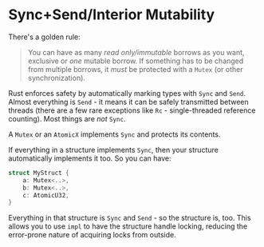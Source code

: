 # Sync+Send/Interior Mutability

There's a golden rule:

> You can have as many *read only/immutable* borrows as you want, exclusive or *one* mutable borrow. If something has to be changed from multiple borrows, it *must* be protected with a `Mutex` (or other synchronization).

Rust enforces safety by automatically marking types with `Sync` and `Send`. Almost everything is `Send` - it means it can be safely transmitted between threads (there are a few rare exceptions like `Rc` - single-threaded reference counting). Most things are *not* `Sync`.

A `Mutex` or an `AtomicX` implements `Sync` and protects its contents.

If everything in a structure implements `Sync`, then your structure automatically implements it too. So you can have:

```rust
struct MyStruct {
    a: Mutex<..>,
    b: Mutex<..>,
    c: AtomicU32,
}
```

Everything in that structure is `Sync` and `Send` - so the structure is, too. This allows you to use `impl` to have the structure handle locking, reducing the error-prone nature of acquiring locks from outside.